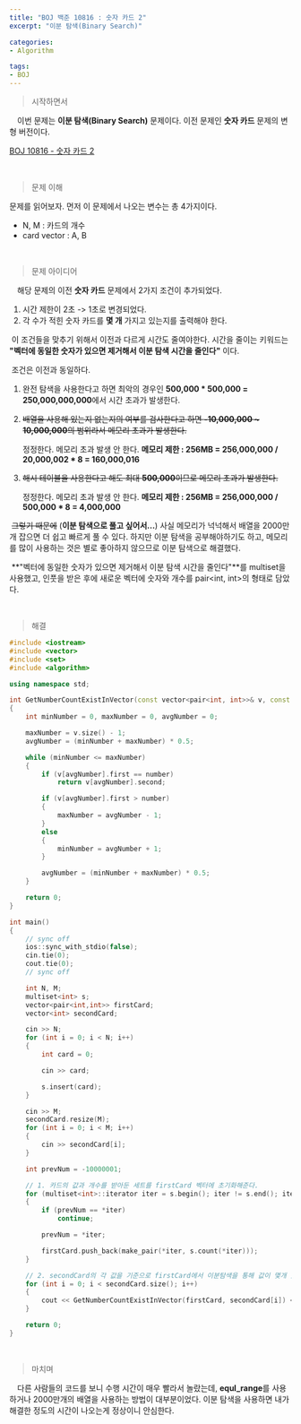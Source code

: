 ```yaml
---
title: "BOJ 백준 10816 : 숫자 카드 2"
excerpt: "이분 탐색(Binary Search)"

categories:
- Algorithm

tags:
- BOJ
---
```


> 시작하면서

　이번 문제는 **이분 탐색(Binary Search)** 문제이다. 이전 문제인 **숫자 카드** 문제의 변형 버전이다.

[BOJ 10816 - 숫자 카드 2](https://www.acmicpc.net/problem/10816)    

​    

> 문제 이해

   문제를 읽어보자. 먼저 이 문제에서 나오는 변수는 총 4가지이다.

- N, M : 카드의 개수
- card vector : A, B

​    

> 문제 아이디어

　해당 문제의 이전 **숫자 카드** 문제에서 2가지 조건이 추가되었다.

1. 시간 제한이 2초 -> 1초로 변경되었다.
2. 각 수가 적힌 숫자 카드를 **몇 개** 가지고 있는지를 출력해야 한다.

​	이 조건들을 맞추기 위해서 이전과 다르게 시간도 줄여야한다. 시간을 줄이는 키워드는 **"벡터에 동일한 숫자가 있으면 제거해서 이분 탐색 시간을 줄인다"** 이다.

​	조건은 이전과 동일하다.

1. 완전 탐색을 사용한다고 하면 최악의 경우인 **500,000 * 500,000 = 250,000,000,000**에서 시간 초과가 발생한다.

2. ~~배열을 사용해 있는지 없는지의 여부를 검사한다고 하면 **-10,000,000 ~ 10,000,000**의 범위라서 메모리 초과가 발생한다.~~

   정정한다. 메모리 초과 발생 안 한다. **메모리 제한 : 256MB = 256,000,000 / 20,000,002 * 8 = 160,000,016**

3. ~~해시 테이블을 사용한다고 해도 최대 **500,000**이므로 메모리 초과가 발생한다.~~

   정정한다. 메모리 초과 발생 안 한다. **메모리 제한 : 256MB = 256,000,000 / 500,000 * 8 = 4,000,000**

​	~~그렇기 때문에~~ (**이분 탐색으로 풀고 싶어서...**) 사실 메모리가 넉넉해서 배열을 2000만개 잡으면 더 쉽고 빠르게 풀 수 있다. 하지만 이분 탐색을 공부해야하기도 하고, 메모리를 많이 사용하는 것은 별로 좋아하지 않으므로 이분 탐색으로 해결했다.

​	**"벡터에 동일한 숫자가 있으면 제거해서 이분 탐색 시간을 줄인다"**를 multiset을 사용했고, 인풋을 받은 후에 새로운 벡터에 숫자와 개수를 pair<int, int>의 형태로 담았다.

​    

>해결

```c++
#include <iostream>
#include <vector>
#include <set>
#include <algorithm>

using namespace std;

int GetNumberCountExistInVector(const vector<pair<int, int>>& v, const int number)
{
    int minNumber = 0, maxNumber = 0, avgNumber = 0;

    maxNumber = v.size() - 1;
    avgNumber = (minNumber + maxNumber) * 0.5;

    while (minNumber <= maxNumber)
    {
        if (v[avgNumber].first == number)
            return v[avgNumber].second;

        if (v[avgNumber].first > number)
        {
            maxNumber = avgNumber - 1;
        }
        else
        {
            minNumber = avgNumber + 1;
        }

        avgNumber = (minNumber + maxNumber) * 0.5;
    }

    return 0;
}

int main()
{
    // sync off
    ios::sync_with_stdio(false);
    cin.tie(0);
    cout.tie(0);
    // sync off

    int N, M;
    multiset<int> s;
    vector<pair<int,int>> firstCard;
    vector<int> secondCard;

    cin >> N;
    for (int i = 0; i < N; i++)
    {
        int card = 0;

        cin >> card;

        s.insert(card);
    }

    cin >> M;
    secondCard.resize(M);
    for (int i = 0; i < M; i++)
    {
        cin >> secondCard[i];
    }

    int prevNum = -10000001;

    // 1. 카드의 값과 개수를 받아둔 세트를 firstCard 벡터에 초기화해준다.
    for (multiset<int>::iterator iter = s.begin(); iter != s.end(); iter++)
    {
        if (prevNum == *iter)
            continue;

        prevNum = *iter;

        firstCard.push_back(make_pair(*iter, s.count(*iter)));
    }

    // 2. secondCard의 각 값을 기준으로 firstCard에서 이분탐색을 통해 값이 몇개 있는지 찾는다.
    for (int i = 0; i < secondCard.size(); i++)
    {
        cout << GetNumberCountExistInVector(firstCard, secondCard[i]) << " ";
    }

    return 0;
}
```

​    

> 마치며

　다른 사람들의 코드를 보니 수행 시간이 매우 빨라서 놀랐는데, **equl_range**를 사용하거나 2000만개의 배열을 사용하는 방법이 대부분이었다. 이분 탐색을 사용하면 내가 해결한 정도의 시간이 나오는게 정상이니 안심한다.
